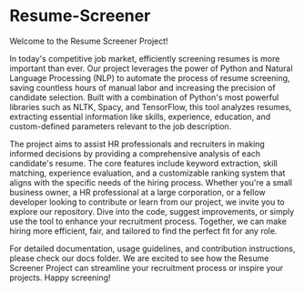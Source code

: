 # Resume-Screener
Welcome to the Resume Screener Project!

In today's competitive job market, efficiently screening resumes is more important than ever. Our project leverages the power of Python and Natural Language Processing (NLP) to automate the process of resume screening, saving countless hours of manual labor and increasing the precision of candidate selection. Built with a combination of Python's most powerful libraries such as NLTK, Spacy, and TensorFlow, this tool analyzes resumes, extracting essential information like skills, experience, education, and custom-defined parameters relevant to the job description.

The project aims to assist HR professionals and recruiters in making informed decisions by providing a comprehensive analysis of each candidate's resume. The core features include keyword extraction, skill matching, experience evaluation, and a customizable ranking system that aligns with the specific needs of the hiring process. Whether you're a small business owner, a HR professional at a large corporation, or a fellow developer looking to contribute or learn from our project, we invite you to explore our repository. Dive into the code, suggest improvements, or simply use the tool to enhance your recruitment process. Together, we can make hiring more efficient, fair, and tailored to find the perfect fit for any role.

For detailed documentation, usage guidelines, and contribution instructions, please check our docs folder. We are excited to see how the Resume Screener Project can streamline your recruitment process or inspire your projects. Happy screening!
